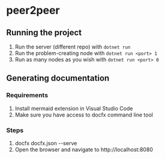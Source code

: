 # peer2peer

## Running the project
1. Run the server (different repo) with `dotnet run`
2. Run the problem-creating node with `dotnet run <port> 1`
3. Run as many nodes as you wish with `dotnet run <port> 0` 

## Generating documentation

### Requirements 
1. Install mermaid extension in Visual Studio Code
2. Make sure you have access to docfx command line tool

### Steps
1. docfx docfx.json --serve
2. Open the browser and navigate to http://localhost:8080
